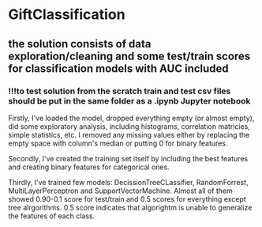 # GiftClassification

## the solution consists of data exploration/cleaning and some test/train scores for classification models with AUC included
### !!!to test solution from the scratch train and test csv files should be put in the same folder as a .ipynb Jupyter notebook  
Firstly, I've loaded the model, dropped everything empty (or almost empty), did some exploratory analysis, including histograms, correlation matricies, simple statistics, etc. I removed any missing values either by replacing the empty space with column's median or putting 0 for binary features.  

Secondly, I've created the training set itself by including the best features and creating binary features for categorical ones.   

Thirdly, I've trained few models: DecissionTreeCLassifier, RandomForrest, MultiLayerPerceptron and SupportVectorMachine. Almost all of them showed 0.90-0.1 score for test/train and 0.5 scores for everything except tree alrgorithms. 0.5 score indicates that algorightm is unable to generalize the features of each class.  

